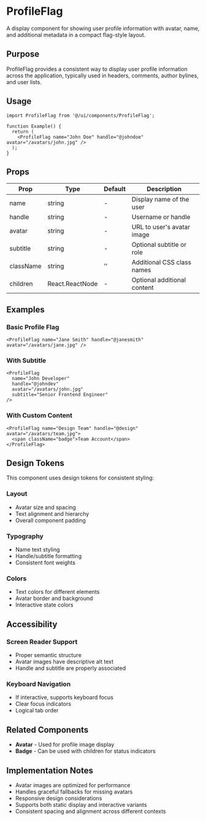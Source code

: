 # ProfileFlag

A display component for showing user profile information with avatar, name, and additional metadata in a compact flag-style layout.

## Purpose

ProfileFlag provides a consistent way to display user profile information across the application, typically used in headers, comments, author bylines, and user lists.

## Usage

```tsx
import ProfileFlag from '@/ui/components/ProfileFlag';

function Example() {
  return (
    <ProfileFlag name="John Doe" handle="@johndoe" avatar="/avatars/john.jpg" />
  );
}
```

## Props

| Prop      | Type            | Default | Description                 |
| --------- | --------------- | ------- | --------------------------- |
| name      | string          | -       | Display name of the user    |
| handle    | string          | -       | Username or handle          |
| avatar    | string          | -       | URL to user's avatar image  |
| subtitle  | string          | -       | Optional subtitle or role   |
| className | string          | ''      | Additional CSS class names  |
| children  | React.ReactNode | -       | Optional additional content |

## Examples

### Basic Profile Flag

```tsx
<ProfileFlag name="Jane Smith" handle="@janesmith" avatar="/avatars/jane.jpg" />
```

### With Subtitle

```tsx
<ProfileFlag
  name="John Developer"
  handle="@johndev"
  avatar="/avatars/john.jpg"
  subtitle="Senior Frontend Engineer"
/>
```

### With Custom Content

```tsx
<ProfileFlag name="Design Team" handle="@design" avatar="/avatars/team.jpg">
  <span className="badge">Team Account</span>
</ProfileFlag>
```

## Design Tokens

This component uses design tokens for consistent styling:

### Layout

- Avatar size and spacing
- Text alignment and hierarchy
- Overall component padding

### Typography

- Name text styling
- Handle/subtitle formatting
- Consistent font weights

### Colors

- Text colors for different elements
- Avatar border and background
- Interactive state colors

## Accessibility

### Screen Reader Support

- Proper semantic structure
- Avatar images have descriptive alt text
- Handle and subtitle are properly associated

### Keyboard Navigation

- If interactive, supports keyboard focus
- Clear focus indicators
- Logical tab order

## Related Components

- **Avatar** - Used for profile image display
- **Badge** - Can be used with children for status indicators

## Implementation Notes

- Avatar images are optimized for performance
- Handles graceful fallbacks for missing avatars
- Responsive design considerations
- Supports both static display and interactive variants
- Consistent spacing and alignment across different contexts

